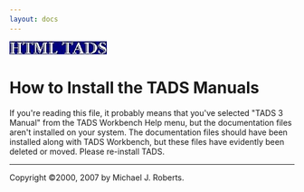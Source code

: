 ```yaml
---
layout: docs
---
```

  
  
  
![](../htmltads.jpg)  

# How to Install the TADS Manuals

  
  

If you're reading this file, it probably means that you've selected
"TADS 3 Manual" from the TADS Workbench Help menu, but the documentation
files aren't installed on your system. The documentation files should
have been installed along with TADS Workbench, but these files have
evidently been deleted or moved. Please re-install TADS.  
  
  
  
  

------------------------------------------------------------------------

  
  
Copyright ©2000, 2007 by Michael J. Roberts.
